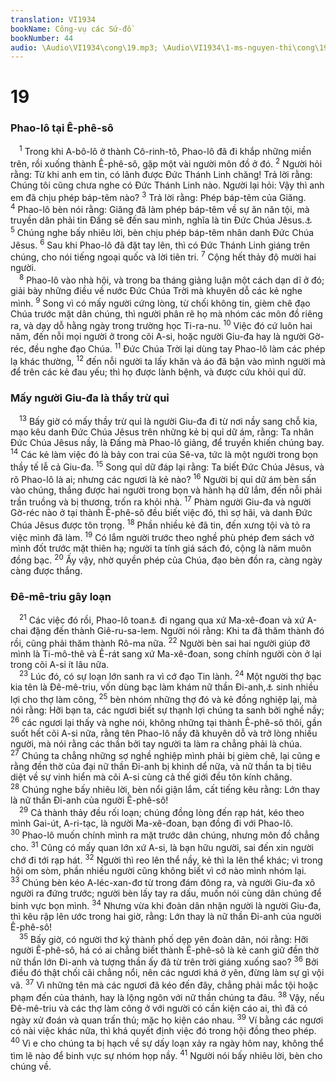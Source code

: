 ```yaml
---
translation: VI1934
bookName: Công-vụ các Sứ-đồ 
bookNumber: 44
audio: \Audio\VI1934\cong\19.mp3; \Audio\VI1934\1-ms-nguyen-thi\cong\19.mp3; \Audio\VI1934\2-ms-david-dong\cong\19.mp3
---
```


<div class="title"><h1>19</h1><h3>Phao-lô tại Ê-phê-sô</h3></div>
<span class="verse cong_19_1"> <sup>1</sup> Trong khi A-bô-lô ở thành Cô-rinh-tô, Phao-lô đã đi khắp những miền trên, rồi xuống thành Ê-phê-sô, gặp một vài người môn đồ ở đó. </span>
<span class="verse cong_19_2"><sup>2</sup> Người hỏi rằng: Từ khi anh em tin, có lãnh được Đức Thánh Linh chăng! Trả lời rằng: Chúng tôi cũng chưa nghe có Đức Thánh Linh nào. Người lại hỏi: Vậy thì anh em đã chịu phép báp-têm nào? </span>
<span class="verse cong_19_3"><sup>3</sup> Trả lời rằng: Phép báp-têm của Giăng. </span>
<span class="verse cong_19_4"><sup>4</sup> Phao-lô bèn nói rằng: Giăng đã làm phép báp-têm về sự ăn năn tội, mà truyền dân phải tin Đấng sẽ đến sau mình, nghĩa là tin Đức Chúa Jêsus.<a data-toggle="tooltip" data-placement="bottom" title="Mat 3:11; Mac 1:4,7-8; Lu 3:4,16; Gi 1:26-27">⚓</a></span>
<span class="verse cong_19_5"><sup>5</sup> Chúng nghe bấy nhiêu lời, bèn chịu phép báp-têm nhân danh Đức Chúa Jêsus. </span>
<span class="verse cong_19_6"><sup>6</sup> Sau khi Phao-lô đã đặt tay lên, thì có Đức Thánh Linh giáng trên chúng, cho nói tiếng ngoại quốc và lời tiên tri. </span>
<span class="verse cong_19_7"><sup>7</sup> Cộng hết thảy độ mười hai người. <br/></span>
<span class="verse cong_19_8"> <sup>8</sup> Phao-lô vào nhà hội, và trong ba tháng giảng luận một cách dạn dĩ ở đó; giải bày những điều về nước Đức Chúa Trời mà khuyên dỗ các kẻ nghe mình. </span>
<span class="verse cong_19_9"><sup>9</sup> Song vì có mấy người cứng lòng, từ chối không tin, gièm chê đạo Chúa trước mặt dân chúng, thì người phân rẽ họ mà nhóm các môn đồ riêng ra, và dạy dỗ hằng ngày trong trường học Ti-ra-nu. </span>
<span class="verse cong_19_10"><sup>10</sup> Việc đó cứ luôn hai năm, đến nỗi mọi người ở trong cõi A-si, hoặc người Giu-đa hay là người Gờ-réc, đều nghe đạo Chúa. </span>
<span class="verse cong_19_11"><sup>11</sup> Đức Chúa Trời lại dùng tay Phao-lô làm các phép lạ khác thường, </span>
<span class="verse cong_19_12"><sup>12</sup> đến nỗi người ta lấy khăn và áo đã bận vào mình người mà để trên các kẻ đau yếu; thì họ được lành bệnh, và được cứu khỏi quỉ dữ. <br/></span>
<div class="title"><h3>Mấy người Giu-đa là thầy trừ quỉ</h3></div>
<span class="verse cong_19_13"> <sup>13</sup> Bấy giờ có mấy thầy trừ quỉ là người Giu-đa đi từ nơi nầy sang chỗ kia, mạo kêu danh Đức Chúa Jêsus trên những kẻ bị quỉ dữ ám, rằng: Ta nhân Đức Chúa Jêsus nầy, là Đấng mà Phao-lô giảng, để truyền khiến chúng bay. </span>
<span class="verse cong_19_14"><sup>14</sup> Các kẻ làm việc đó là bảy con trai của Sê-va, tức là một người trong bọn thầy tế lễ cả Giu-đa. </span>
<span class="verse cong_19_15"><sup>15</sup> Song quỉ dữ đáp lại rằng: Ta biết Đức Chúa Jêsus, và rõ Phao-lô là ai; nhưng các ngươi là kẻ nào? </span>
<span class="verse cong_19_16"><sup>16</sup> Người bị quỉ dữ ám bèn sấn vào chúng, thắng được hai người trong bọn và hành hạ dữ lắm, đến nỗi phải trần truồng và bị thương, trốn ra khỏi nhà. </span>
<span class="verse cong_19_17"><sup>17</sup> Phàm người Giu-đa và người Gờ-réc nào ở tại thành Ê-phê-sô đều biết việc đó, thì sợ hãi, và danh Đức Chúa Jêsus được tôn trọng. </span>
<span class="verse cong_19_18"><sup>18</sup> Phần nhiều kẻ đã tin, đến xưng tội và tỏ ra việc mình đã làm. </span>
<span class="verse cong_19_19"><sup>19</sup> Có lắm người trước theo nghề phù phép đem sách vở mình đốt trước mặt thiên hạ; người ta tính giá sách đó, cộng là năm muôn đồng bạc. </span>
<span class="verse cong_19_20"><sup>20</sup> Ấy vậy, nhờ quyền phép của Chúa, đạo bèn đồn ra, càng ngày càng được thắng. <br/></span>
<div class="title"><h3>Đê-mê-triu gây loạn</h3></div>
<span class="verse cong_19_21"> <sup>21</sup> Các việc đó rồi, Phao-lô toan<a data-toggle="tooltip" data-placement="bottom" title="Có bản dịch: được Thánh Linh dẫn dắt">⚓</a> đi ngang qua xứ Ma-xê-đoan và xứ A-chai đặng đến thành Giê-ru-sa-lem. Người nói rằng: Khi ta đã thăm thành đó rồi, cũng phải thăm thành Rô-ma nữa. </span>
<span class="verse cong_19_22"><sup>22</sup> Người bèn sai hai người giúp đỡ mình là Ti-mô-thê và Ê-rát sang xứ Ma-xê-đoan, song chính người còn ở lại trong cõi A-si ít lâu nữa. <br/></span>
<span class="verse cong_19_23"> <sup>23</sup> Lúc đó, có sự loạn lớn sanh ra vì cớ đạo Tin lành. </span>
<span class="verse cong_19_24"><sup>24</sup> Một người thợ bạc kia tên là Đê-mê-triu, vốn dùng bạc làm khám nữ thần Đi-anh,<a data-toggle="tooltip" data-placement="bottom" title="Nt: Ạc-tê-mít là nữ thần tình yêu và thịnh vượng của người Gờ-réc; người Rô-ma gọi là Đi-anh ">⚓</a> sinh nhiều lợi cho thợ làm công, </span>
<span class="verse cong_19_25"><sup>25</sup> bèn nhóm những thợ đó và kẻ đồng nghiệp lại, mà nói rằng: Hỡi bạn ta, các ngươi biết sự thạnh lợi chúng ta sanh bởi nghề nầy; </span>
<span class="verse cong_19_26"><sup>26</sup> các ngươi lại thấy và nghe nói, không những tại thành Ê-phê-sô thôi, gần suốt hết cõi A-si nữa, rằng tên Phao-lô nầy đã khuyên dỗ và trở lòng nhiều người, mà nói rằng các thần bởi tay người ta làm ra chẳng phải là chúa. </span>
<span class="verse cong_19_27"><sup>27</sup> Chúng ta chẳng những sợ nghề nghiệp mình phải bị gièm chê, lại cũng e rằng đền thờ của đại nữ thần Đi-anh bị khinh dể nữa, và nữ thần ta bị tiêu diệt về sự vinh hiển mà cõi A-si cùng cả thế giới đều tôn kính chăng. </span>
<span class="verse cong_19_28"><sup>28</sup> Chúng nghe bấy nhiêu lời, bèn nổi giận lắm, cất tiếng kêu rằng: Lớn thay là nữ thần Đi-anh của người Ê-phê-sô! <br/></span>
<span class="verse cong_19_29"> <sup>29</sup> Cả thành thảy đều rối loạn; chúng đồng lòng đến rạp hát, kéo theo mình Gai-út, A-ri-tạc, là người Ma-xê-đoan, bạn đồng đi với Phao-lô. </span>
<span class="verse cong_19_30"><sup>30</sup> Phao-lô muốn chính mình ra mặt trước dân chúng, nhưng môn đồ chẳng cho. </span>
<span class="verse cong_19_31"><sup>31</sup> Cũng có mấy quan lớn xứ A-si, là bạn hữu người, sai đến xin người chớ đi tới rạp hát. </span>
<span class="verse cong_19_32"><sup>32</sup> Người thì reo lên thể nầy, kẻ thì la lên thể khác; vì trong hội om sòm, phần nhiều người cũng không biết vì cớ nào mình nhóm lại. </span>
<span class="verse cong_19_33"><sup>33</sup> Chúng bèn kéo A-léc-xan-đơ từ trong đám đông ra, và người Giu-đa xô người ra đứng trước; người bèn lấy tay ra dấu, muốn nói cùng dân chúng để binh vực bọn mình. </span>
<span class="verse cong_19_34"><sup>34</sup> Nhưng vừa khi đoàn dân nhận người là người Giu-đa, thì kêu rập lên ước trong hai giờ, rằng: Lớn thay là nữ thần Đi-anh của người Ê-phê-sô! <br/></span>
<span class="verse cong_19_35"> <sup>35</sup> Bấy giờ, có người thơ ký thành phố dẹp yên đoàn dân, nói rằng: Hỡi người Ê-phê-sô, há có ai chẳng biết thành Ê-phê-sô là kẻ canh giữ đền thờ nữ thần lớn Đi-anh và tượng thần ấy đã từ trên trời giáng xuống sao? </span>
<span class="verse cong_19_36"><sup>36</sup> Bởi điều đó thật chối cãi chẳng nổi, nên các ngươi khá ở yên, đừng làm sự gì vội vã. </span>
<span class="verse cong_19_37"><sup>37</sup> Vì những tên mà các ngươi đã kéo đến đây, chẳng phải mắc tội hoặc phạm đến của thánh, hay là lộng ngôn với nữ thần chúng ta đâu. </span>
<span class="verse cong_19_38"><sup>38</sup> Vậy, nếu Đê-mê-triu và các thợ làm công ở với người có cần kiện cáo ai, thì đã có ngày xử đoán và quan trấn thủ; mặc họ kiện cáo nhau. </span>
<span class="verse cong_19_39"><sup>39</sup> Ví bằng các ngươi có nài việc khác nữa, thì khá quyết định việc đó trong hội đồng theo phép. </span>
<span class="verse cong_19_40"><sup>40</sup> Vì e cho chúng ta bị hạch về sự dấy loạn xảy ra ngày hôm nay, không thể tìm lẽ nào để binh vực sự nhóm họp nầy. </span>
<span class="verse cong_19_41"><sup>41</sup> Người nói bấy nhiêu lời, bèn cho chúng về. <br/></span>
